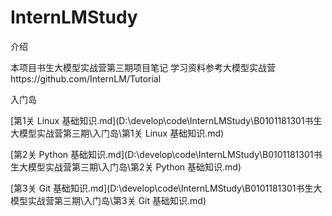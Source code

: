 # InternLMStudy

介绍

本项目书生大模型实战营第三期项目笔记
学习资料参考大模型实战营https://github.com/InternLM/Tutorial

入门岛

[第1关 Linux 基础知识.md](D:\develop\code\InternLMStudy\B0101181301书生大模型实战营第三期\入门岛\第1关 Linux 基础知识.md)

[第2关 Python 基础知识.md](D:\develop\code\InternLMStudy\B0101181301书生大模型实战营第三期\入门岛\第2关 Python 基础知识.md)

[第3关 Git 基础知识.md](D:\develop\code\InternLMStudy\B0101181301书生大模型实战营第三期\入门岛\第3关 Git 基础知识.md)
